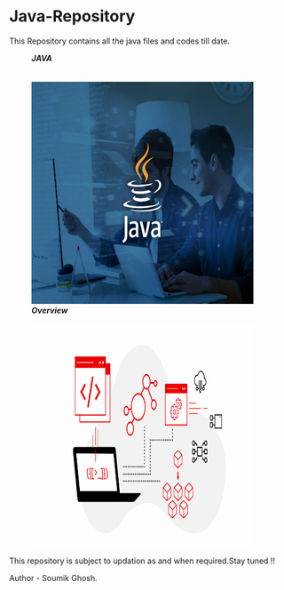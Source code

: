 # Java-Repository
This Repository contains all the java files and codes till date.
 <figure>
  <figcaption><b><i>JAVA</i></b></figcaption><br>
   <br>
  <img src="images/clean-code-java-principles.jpg" height="400" width="400" >
  <br>
  <figcaption><b><i>Overview</i></b></figcaption><br>
  <img src="images/All%20things%20Java%20graphic@2x.png" height="400" width="400" >
  
</figure>

This repository is subject to updation as and when required.Stay tuned !!

Author - Soumik Ghosh.
